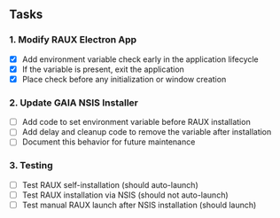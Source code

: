## Tasks

### 1. Modify RAUX Electron App
- [x] Add environment variable check early in the application lifecycle
- [x] If the variable is present, exit the application
- [x] Place check before any initialization or window creation

### 2. Update GAIA NSIS Installer
- [ ] Add code to set environment variable before RAUX installation
- [ ] Add delay and cleanup code to remove the variable after installation
- [ ] Document this behavior for future maintenance

### 3. Testing
- [ ] Test RAUX self-installation (should auto-launch)
- [ ] Test RAUX installation via NSIS (should not auto-launch)
- [ ] Test manual RAUX launch after NSIS installation (should launch)
